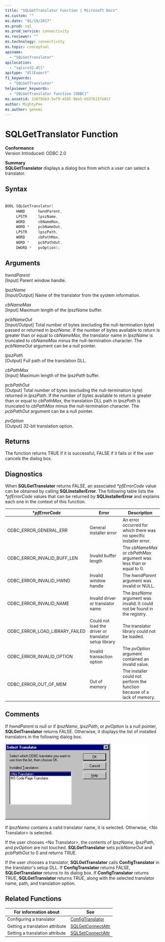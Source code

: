 ```yaml
---
title: "SQLGetTranslator Function | Microsoft Docs"
ms.custom: ""
ms.date: "01/19/2017"
ms.prod: sql
ms.prod_service: connectivity
ms.reviewer: ""
ms.technology: connectivity
ms.topic: conceptual
apiname: 
  - "SQLGetTranslator"
apilocation: 
  - "sqlsrv32.dll"
apitype: "dllExport"
f1_keywords: 
  - "SQLGetTranslator"
helpviewer_keywords: 
  - "SQLGetTranslator function [ODBC]"
ms.assetid: 33879db3-5ef9-4585-9be5-69376157e017
author: MightyPen
ms.author: genemi
---
```

# SQLGetTranslator Function
**Conformance**  
 Version Introduced: ODBC 2.0  
  
 **Summary**  
 **SQLGetTranslator** displays a dialog box from which a user can select a translator.  
  
## Syntax  
  
```cpp  
  
BOOL SQLGetTranslator(  
     HWND      hwndParent,  
     LPSTR     lpszName,  
     WORD      cbNameMax,  
     WORD *    pcbNameOut,  
     LPSTR     lpszPath,  
     WORD      cbPathMax,  
     WORD *    pcbPathOut,  
     DWORD *   pvOption);  
```  
  
## Arguments  
 *hwndParent*  
 [Input] Parent window handle.  
  
 *lpszName*  
 [Input/Output] Name of the translator from the system information.  
  
 *cbNameMax*  
 [Input] Maximum length of the *lpszName* buffer.  
  
 *pcbNameOut*  
 [Input/Output] Total number of bytes (excluding the null-termination byte) passed or returned in *lpszName*. If the number of bytes available to return is greater than or equal to *cbNameMax*, the translator name in *lpszName* is truncated to *cbNameMax* minus the null-termination character. The *pcbNameOut* argument can be a null pointer.  
  
 *lpszPath*  
 [Output] Full path of the translation DLL.  
  
 *cbPathMax*  
 [Input] Maximum length of the *lpszPath* buffer.  
  
 *pcbPathOut*  
 [Output] Total number of bytes (excluding the null-termination byte) returned in *lpszPath*. If the number of bytes available to return is greater than or equal to *cbPathMax*, the translation DLL path in *lpszPath* is truncated to *cbPathMax* minus the null-termination character. The *pcbPathOut* argument can be a null pointer.  
  
 *pvOption*  
 [Output] 32-bit translation option.  
  
## Returns  
 The function returns TRUE if it is successful, FALSE if it fails or if the user cancels the dialog box.  
  
## Diagnostics  
 When **SQLGetTranslator** returns FALSE, an associated *\*pfErrorCode* value can be obtained by calling **SQLInstallerError**. The following table lists the *\*pfErrorCode* values that can be returned by **SQLInstallerError** and explains each one in the context of this function.  
  
|*\*pfErrorCode*|Error|Description|  
|---------------------|-----------|-----------------|  
|ODBC_ERROR_GENERAL_ERR|General installer error|An error occurred for which there was no specific installer error.|  
|ODBC_ERROR_INVALID_BUFF_LEN|Invalid buffer length|The *cbNameMax* or *cbPathMax* argument was less than or equal to 0.|  
|ODBC_ERROR_INVALID_HWND|Invalid window handle|The *hwndParent* argument was invalid or NULL.|  
|ODBC_ERROR_INVALID_NAME|Invalid driver or translator name|The *lpszName* argument was invalid. It could not be found in the registry.|  
|ODBC_ERROR_LOAD_LIBRARY_FAILED|Could not load the driver or translator  setup library|The translator library could not be loaded.|  
|ODBC_ERROR_INVALID_OPTION|Invalid transaction option|The *pvOption* argument contained an invalid value.|  
|ODBC_ERROR_OUT_OF_MEM|Out of memory|The installer could not perform the function because of a lack of memory.|  
  
## Comments  
 If *hwndParent* is null or if *lpszName*, *lpszPath*, or *pvOption* is a null pointer, **SQLGetTranslator** returns FALSE. Otherwise, it displays the list of installed translators in the following dialog box.  
  
 ![Select Translator dialog box](../../../odbc/reference/syntax/media/ch23j.gif "CH23J")  
  
 If *lpszName* contains a valid translator name, it is selected. Otherwise, \<No Translator> is selected.  
  
 If the user chooses \<No Translator>, the contents of *lpszName*, *lpszPath*, and *pvOption* are not touched. **SQLGetTranslator** sets *pcbNameOut* and *pcbPathOut* to 0 and returns TRUE.  
  
 If the user chooses a translator, **SQLGetTranslator** calls **ConfigTranslator** in the translator's setup DLL. If **ConfigTranslator** returns FALSE, **SQLGetTranslator** returns to its dialog box. If **ConfigTranslator** returns TRUE, **SQLGetTranslator** returns TRUE, along with the selected translator name, path, and translation option.  
  
## Related Functions  
  
|For information about|See|  
|---------------------------|---------|  
|Configuring a translator|[ConfigTranslator](../../../odbc/reference/syntax/configtranslator-function.md)|  
|Getting a translation attribute|[SQLGetConnectAttr](../../../odbc/reference/syntax/sqlgetconnectattr-function.md)|  
|Setting a translation attribute|[SQLSetConnectAttr](../../../odbc/reference/syntax/sqlsetconnectattr-function.md)|
